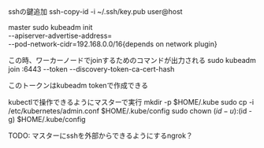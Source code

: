 sshの鍵追加
ssh-copy-id -i ~/.ssh/key.pub user@host

master
sudo kubeadm init \
  --apiserver-advertise-address=<your-master-ip> \
  --pod-network-cidr=192.168.0.0/16{depends on network plugin}

この時、ワーカーノードでjoinするためのコマンドが出力される
sudo kubeadm join <your-master-ip>:6443 --token <token> --discovery-token-ca-cert-hash <hash>

このトークンはkubeadm tokenで作成できる

kubectlで操作できるようにマスターで実行
mkdir -p $HOME/.kube
sudo cp -i /etc/kubernetes/admin.conf $HOME/.kube/config
sudo chown $(id -u):$(id -g) $HOME/.kube/config

TODO:
  マスターにsshを外部からできるようにするngrok？